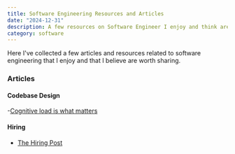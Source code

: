 ```yaml
---
title: Software Engineering Resources and Articles
date: "2024-12-31"
description: A few resources on Software Engineer I enjoy and think are worth sharing
category: software
---
```


Here I've collected a few articles and resources related to software engineering that I enjoy and that I believe are worth sharing.

### Articles

#### Codebase Design

-[Cognitive load is what matters](https://minds.md/zakirullin/cognitive)

#### Hiring

- [The Hiring Post](https://sockpuppet.org/blog/2015/03/06/the-hiring-post/)

